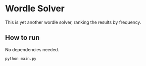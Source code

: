 # Wordle Solver

This is yet another wordle solver, ranking the results by frequency.


## How to run
No dependencies needed.

```python
python main.py
```
